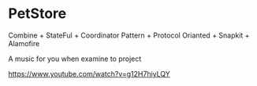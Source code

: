 # PetStore

Combine  + StateFul + Coordinator Pattern + Protocol Orianted + Snapkit + Alamofire

A music for you when examine to project

https://www.youtube.com/watch?v=g12H7hiyLQY
